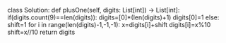 class Solution:
    def plusOne(self, digits: List[int]) -> List[int]:
        if(digits.count(9)==len(digits)):
            digits=[0]*(len(digits)+1)
            digits[0]=1
        else:
            shift=1
            for i in range(len(digits)-1,-1,-1):
                x=digits[i]+shift
                digits[i]=x%10
                shift=x//10
        return digits

